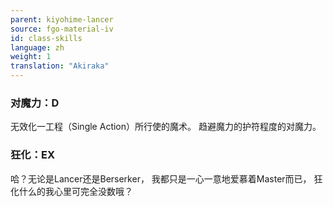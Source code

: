 ```yaml
---
parent: kiyohime-lancer
source: fgo-material-iv
id: class-skills
language: zh
weight: 1
translation: "Akiraka"
---
```


### 对魔力：D

无效化一工程（Single Action）所行使的魔术。
趋避魔力的护符程度的对魔力。

### 狂化：EX

哈？无论是Lancer还是Berserker，
我都只是一心一意地爱慕着Master而已，
狂化什么的我心里可完全没数哦？

